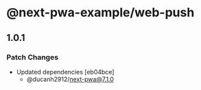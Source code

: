 # @next-pwa-example/web-push

## 1.0.1

### Patch Changes

- Updated dependencies [eb04bce]
  - @ducanh2912/next-pwa@7.1.0
